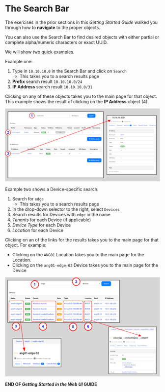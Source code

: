 # The Search Bar

The exercises in the prior sections in this *Getting Started Guide* walked you through how to **navigate** to the proper objects.

You can also use the Search Bar to find desired objects with either partial or complete alpha/numeric characters or exact UUID.

We will show two quick examples.

Example one:

1. Type in `10.10.10.0` in the Search Bar and click on `Search`
    * This takes you to a search results page
2. **Prefix** search result `10.10.10.0/24`
3. **IP Address** search result `10.10.10.0/31`

Clicking on any of these objects takes you to the main page for that object.
This example shows the result of clicking on the **IP Address** object (4).

![Address search v2](../images/getting-started-nautobot-ui/42-address-search-v2.png)

Example two shows a Device-specific search:

1. Search for `edge`
    * This takes you to a search results page
2. In the drop-down selector to the right, select `Devices`
3. Search results for Devices with `edge` in the name
4. *Tenants* for each Device (if applicable)
5. *Device Type* for each Device
6. *Location* for each Device

Clicking on an of the links for the results takes you to the main page for that object. For example:

* Clicking on the `ANG01` Location takes you to the main page for the Location.
* Clicking on the `ang01-edge-02` Device takes you to the main page for the Device

![Device search results](../images/getting-started-nautobot-ui/41-device-search-results.png)

**END OF *Getting Started in the Web UI* GUIDE**
